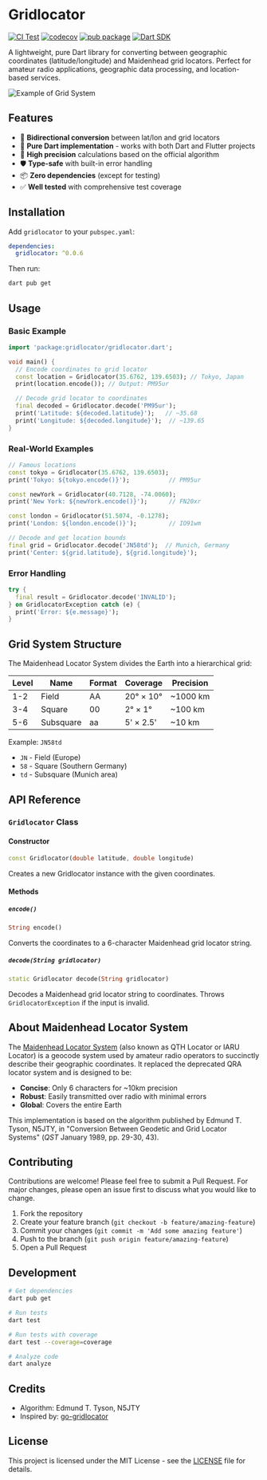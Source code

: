 # Gridlocator

[![CI Test](https://github.com/tai-ga/gridlocator/actions/workflows/ci-test.yaml/badge.svg)](https://github.com/tai-ga/gridlocator/actions/workflows/ci-test.yaml)
[![codecov](https://codecov.io/gh/tai-ga/gridlocator/branch/main/graph/badge.svg?token=5MWX6PWJ8M)](https://codecov.io/gh/tai-ga/gridlocator)
[![pub package](https://img.shields.io/pub/v/gridlocator.svg)](https://pub.dev/packages/gridlocator)
[![Dart SDK](https://img.shields.io/badge/Dart-%3E%3D3.1.1-blue)](https://dart.dev)

A lightweight, pure Dart library for converting between geographic coordinates (latitude/longitude) and Maidenhead grid locators. Perfect for amateur radio applications, geographic data processing, and location-based services.

![Example of Grid System](https://upload.wikimedia.org/wikipedia/commons/1/1d/Maidenhead_grid_over_Europe.svg)

## Features

- 🎯 **Bidirectional conversion** between lat/lon and grid locators
- 🚀 **Pure Dart implementation** - works with both Dart and Flutter projects
- 📐 **High precision** calculations based on the official algorithm
- 🛡️ **Type-safe** with built-in error handling
- 📦 **Zero dependencies** (except for testing)
- ✅ **Well tested** with comprehensive test coverage

## Installation

Add `gridlocator` to your `pubspec.yaml`:

```yaml
dependencies:
  gridlocator: ^0.0.6
```

Then run:

```bash
dart pub get
```

## Usage

### Basic Example

```dart
import 'package:gridlocator/gridlocator.dart';

void main() {
  // Encode coordinates to grid locator
  const location = Gridlocator(35.6762, 139.6503); // Tokyo, Japan
  print(location.encode()); // Output: PM95ur

  // Decode grid locator to coordinates
  final decoded = Gridlocator.decode('PM95ur');
  print('Latitude: ${decoded.latitude}');   // ~35.68
  print('Longitude: ${decoded.longitude}');  // ~139.65
}
```

### Real-World Examples

```dart
// Famous locations
const tokyo = Gridlocator(35.6762, 139.6503);
print('Tokyo: ${tokyo.encode()}');           // PM95ur

const newYork = Gridlocator(40.7128, -74.0060);
print('New York: ${newYork.encode()}');      // FN20xr

const london = Gridlocator(51.5074, -0.1278);
print('London: ${london.encode()}');         // IO91wm

// Decode and get location bounds
final grid = Gridlocator.decode('JN58td');  // Munich, Germany
print('Center: ${grid.latitude}, ${grid.longitude}');
```

### Error Handling

```dart
try {
  final result = Gridlocator.decode('INVALID');
} on GridlocatorException catch (e) {
  print('Error: ${e.message}');
}
```

## Grid System Structure

The Maidenhead Locator System divides the Earth into a hierarchical grid:

| Level | Name | Format | Coverage | Precision |
|-------|------|--------|----------|-----------|
| 1-2 | Field | AA | 20° × 10° | ~1000 km |
| 3-4 | Square | 00 | 2° × 1° | ~100 km |
| 5-6 | Subsquare | aa | 5' × 2.5' | ~10 km |

Example: `JN58td`
- `JN` - Field (Europe)
- `58` - Square (Southern Germany)
- `td` - Subsquare (Munich area)

## API Reference

### `Gridlocator` Class

#### Constructor
```dart
const Gridlocator(double latitude, double longitude)
```
Creates a new Gridlocator instance with the given coordinates.

#### Methods

##### `encode()`
```dart
String encode()
```
Converts the coordinates to a 6-character Maidenhead grid locator string.

##### `decode(String gridlocator)`
```dart
static Gridlocator decode(String gridlocator)
```
Decodes a Maidenhead grid locator string to coordinates. Throws `GridlocatorException` if the input is invalid.

## About Maidenhead Locator System

The [Maidenhead Locator System](https://en.wikipedia.org/wiki/Maidenhead_Locator_System) (also known as QTH Locator or IARU Locator) is a geocode system used by amateur radio operators to succinctly describe their geographic coordinates. It replaced the deprecated QRA locator system and is designed to be:

- **Concise**: Only 6 characters for ~10km precision
- **Robust**: Easily transmitted over radio with minimal errors
- **Global**: Covers the entire Earth

This implementation is based on the algorithm published by Edmund T. Tyson, N5JTY, in "Conversion Between Geodetic and Grid Locator Systems" (_QST_ January 1989, pp. 29-30, 43).

## Contributing

Contributions are welcome! Please feel free to submit a Pull Request. For major changes, please open an issue first to discuss what you would like to change.

1. Fork the repository
2. Create your feature branch (`git checkout -b feature/amazing-feature`)
3. Commit your changes (`git commit -m 'Add some amazing feature'`)
4. Push to the branch (`git push origin feature/amazing-feature`)
5. Open a Pull Request

## Development

```bash
# Get dependencies
dart pub get

# Run tests
dart test

# Run tests with coverage
dart test --coverage=coverage

# Analyze code
dart analyze
```

## Credits

- Algorithm: Edmund T. Tyson, N5JTY
- Inspired by: [go-gridlocator](https://github.com/jasonhancock/go-gridlocator)

## License

This project is licensed under the MIT License - see the [LICENSE](LICENSE) file for details.
